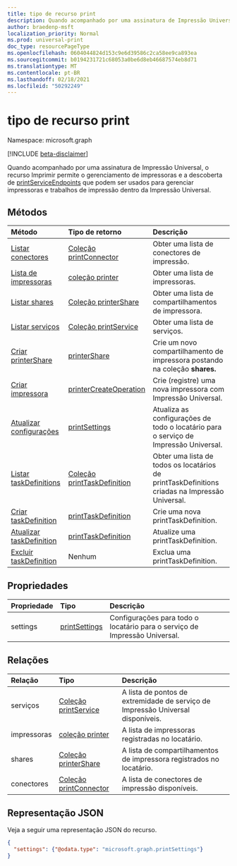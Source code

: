 ```yaml
---
title: tipo de recurso print
description: Quando acompanhado por uma assinatura de Impressão Universal, o recurso Imprimir permite o gerenciamento de impressoras e a descoberta de printServiceEndpoints que podem ser usados para gerenciar impressoras e trabalhos de impressão dentro da Impressão Universal.
author: braedenp-msft
localization_priority: Normal
ms.prod: universal-print
doc_type: resourcePageType
ms.openlocfilehash: 0604044824d153c9e6d39586c2ca58ee9ca893ea
ms.sourcegitcommit: b0194231721c68053a0be6d8eb46687574eb8d71
ms.translationtype: MT
ms.contentlocale: pt-BR
ms.lasthandoff: 02/18/2021
ms.locfileid: "50292249"
---
```

# <a name="print-resource-type"></a>tipo de recurso print

Namespace: microsoft.graph

[!INCLUDE [beta-disclaimer](../../includes/beta-disclaimer.md)]

Quando acompanhado por uma assinatura de Impressão Universal, o recurso Imprimir permite o gerenciamento de impressoras e a descoberta de [printServiceEndpoints](printserviceendpoint.md) que podem ser usados para gerenciar impressoras e trabalhos de impressão dentro da Impressão Universal.

## <a name="methods"></a>Métodos
| Método       | Tipo de retorno | Descrição |
|:-------------|:------------|:------------|
| [Listar conectores](../api/print-list-connectors.md) | [Coleção printConnector](printconnector.md) | Obter uma lista de conectores de impressão. |
| [Lista de impressoras](../api/print-list-printers.md) | [coleção printer](printer.md) | Obter uma lista de impressoras. |
| [Listar shares](../api/print-list-shares.md) | [Coleção printerShare](printershare.md) | Obter uma lista de compartilhamentos de impressora. |
| [Listar serviços](../api/print-list-services.md) | [Coleção printService](printservice.md) | Obter uma lista de serviços. |
| [Criar printerShare](../api/print-post-shares.md) | [printerShare](printershare.md) | Crie um novo compartilhamento de impressora postando na coleção **shares.** |
| [Criar impressora](../api/printer-create.md) | [printerCreateOperation](printerCreateOperation.md) | Crie (registre) uma nova impressora com Impressão Universal. |
| [Atualizar configurações](../api/print-update-settings.md) |  [printSettings](printsettings.md) | Atualiza as configurações de todo o locatário para o serviço de Impressão Universal. |
| [Listar taskDefinitions](../api/print-list-taskdefinitions.md) | [Coleção printTaskDefinition](printtaskdefinition.md) | Obter uma lista de todos os locatários de printTaskDefinitions criadas na Impressão Universal. |
| [Criar taskDefinition](../api/print-post-taskdefinitions.md) | [printTaskDefinition](printtaskdefinition.md) | Crie uma nova printTaskDefinition. |
| [Atualizar taskDefinition](../api/print-update-taskdefinition.md) | [printTaskDefinition](printtaskdefinition.md) | Atualize uma printTaskDefinition. |
| [Excluir taskDefinition](../api/print-delete-taskdefinition.md) | Nenhum | Exclua uma printTaskDefinition. |

## <a name="properties"></a>Propriedades
| Propriedade     | Tipo        | Descrição |
|:-------------|:------------|:------------|
|settings|[printSettings](printsettings.md)|Configurações para todo o locatário para o serviço de Impressão Universal.|

## <a name="relationships"></a>Relações
| Relação | Tipo        | Descrição |
|:-------------|:------------|:------------|
|serviços|[Coleção printService](printservice.md)|A lista de pontos de extremidade de serviço de Impressão Universal disponíveis.|
|impressoras|[coleção printer](printer.md)|A lista de impressoras registradas no locatário.|
|shares|[Coleção printerShare](printershare.md)|A lista de compartilhamentos de impressora registrados no locatário.|
|conectores|[Coleção printConnector](printconnector.md)|A lista de conectores de impressão disponíveis.|

## <a name="json-representation"></a>Representação JSON

Veja a seguir uma representação JSON do recurso.

<!-- {
  "blockType": "resource",
  "optionalProperties": [

  ],
  "@odata.type": "microsoft.graph.print",
  "keyProperty": "settings"
}-->

```json
{
  "settings": {"@odata.type": "microsoft.graph.printSettings"}
}
```

<!-- uuid: 8fcb5dbc-d5aa-4681-8e31-b001d5168d79
2015-10-25 14:57:30 UTC -->
<!-- {
  "type": "#page.annotation",
  "description": "print resource",
  "keywords": "",
  "section": "documentation",
  "tocPath": "",
  "suppressions": [ 
  ]
}-->



